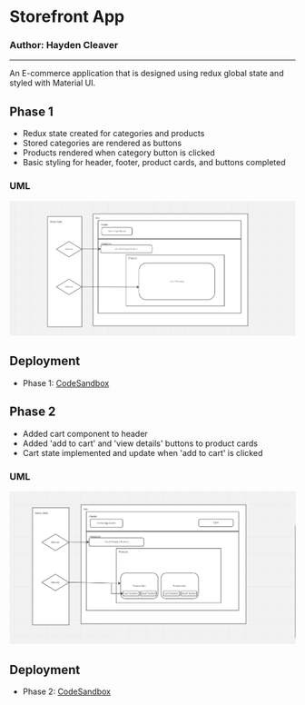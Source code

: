 # Storefront App

### Author: Hayden Cleaver

<hr>

An  E-commerce application that is designed using redux global state and styled with Material UI.

## Phase 1

- Redux state created for categories and products
- Stored categories are rendered as buttons
- Products rendered when category button is clicked
- Basic styling for header, footer, product cards, and buttons completed 

### UML

![UML](Phase1.png)

## Deployment

- Phase 1: [CodeSandbox](https://codesandbox.io/p/github/HaydenCleaver/storefront/draft/gracious-dawn)

## Phase 2

- Added cart component to header
- Added 'add to cart' and 'view details' buttons to product cards
- Cart state implemented and update when 'add to cart' is clicked

### UML

![UML](Phase2.png)

## Deployment

- Phase 2: [CodeSandbox]()